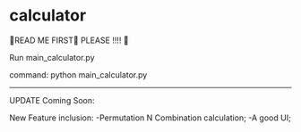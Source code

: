 # calculator

🛑READ ME FIRST🛑 PLEASE !!!! 🛑

Run main_calculator.py

command:
python main_calculator.py

--------------------------------------
UPDATE Coming Soon: 

New Feature inclusion: 
-Permutation N Combination calculation;
-A good UI;
